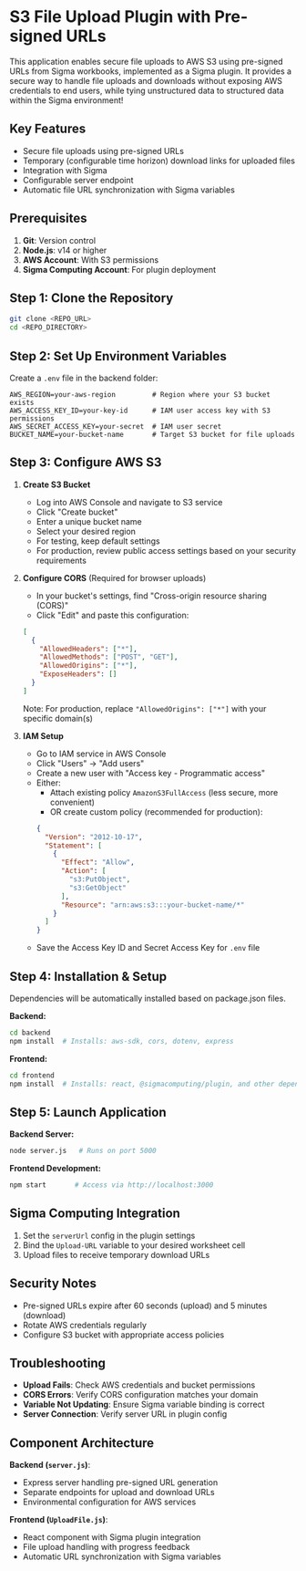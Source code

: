 # S3 File Upload Plugin with Pre-signed URLs

This application enables secure file uploads to AWS S3 using pre-signed URLs from Sigma workbooks, implemented as a Sigma plugin. It provides a secure way to handle file uploads and downloads without exposing AWS credentials to end users, while tying unstructured data to structured data within the Sigma environment!

## Key Features
- Secure file uploads using pre-signed URLs
- Temporary (configurable time horizon) download links for uploaded files
- Integration with Sigma
- Configurable server endpoint
- Automatic file URL synchronization with Sigma variables

## Prerequisites

1. **Git**: Version control
2. **Node.js**: v14 or higher
3. **AWS Account**: With S3 permissions
4. **Sigma Computing Account**: For plugin deployment

## Step 1: Clone the Repository

```bash
git clone <REPO_URL>
cd <REPO_DIRECTORY>
```

## Step 2: Set Up Environment Variables

Create a `.env` file in the backend folder:

```
AWS_REGION=your-aws-region         # Region where your S3 bucket exists
AWS_ACCESS_KEY_ID=your-key-id      # IAM user access key with S3 permissions
AWS_SECRET_ACCESS_KEY=your-secret  # IAM user secret
BUCKET_NAME=your-bucket-name       # Target S3 bucket for file uploads
```

## Step 3: Configure AWS S3

1. **Create S3 Bucket**
   - Log into AWS Console and navigate to S3 service
   - Click "Create bucket"
   - Enter a unique bucket name
   - Select your desired region
   - For testing, keep default settings
   - For production, review public access settings based on your security requirements

2. **Configure CORS** (Required for browser uploads)
   - In your bucket's settings, find "Cross-origin resource sharing (CORS)"
   - Click "Edit" and paste this configuration:
   ```json
   [
     {
       "AllowedHeaders": ["*"],
       "AllowedMethods": ["POST", "GET"],
       "AllowedOrigins": ["*"],
       "ExposeHeaders": []
     }
   ]
   ```
   Note: For production, replace `"AllowedOrigins": ["*"]` with your specific domain(s)

3. **IAM Setup**
   - Go to IAM service in AWS Console
   - Click "Users" → "Add users"
   - Create a new user with "Access key - Programmatic access"
   - Either:
     - Attach existing policy `AmazonS3FullAccess` (less secure, more convenient)
     - OR create custom policy (recommended for production):
     ```json
     {
       "Version": "2012-10-17",
       "Statement": [
         {
           "Effect": "Allow",
           "Action": [
             "s3:PutObject",
             "s3:GetObject"
           ],
           "Resource": "arn:aws:s3:::your-bucket-name/*"
         }
       ]
     }
     ```
   - Save the Access Key ID and Secret Access Key for `.env` file

## Step 4: Installation & Setup

Dependencies will be automatically installed based on package.json files.

**Backend:**
```bash
cd backend
npm install  # Installs: aws-sdk, cors, dotenv, express
```

**Frontend:**
```bash
cd frontend
npm install  # Installs: react, @sigmacomputing/plugin, and other dependencies
```

## Step 5: Launch Application

**Backend Server:**
```bash
node server.js   # Runs on port 5000
```

**Frontend Development:**
```bash
npm start       # Access via http://localhost:3000
```

## Sigma Computing Integration

1. Set the `serverUrl` config in the plugin settings
2. Bind the `Upload-URL` variable to your desired worksheet cell
3. Upload files to receive temporary download URLs

## Security Notes

- Pre-signed URLs expire after 60 seconds (upload) and 5 minutes (download)
- Rotate AWS credentials regularly
- Configure S3 bucket with appropriate access policies

## Troubleshooting

- **Upload Fails**: Check AWS credentials and bucket permissions
- **CORS Errors**: Verify CORS configuration matches your domain
- **Variable Not Updating**: Ensure Sigma variable binding is correct
- **Server Connection**: Verify server URL in plugin config

## Component Architecture

**Backend (`server.js`)**:
- Express server handling pre-signed URL generation
- Separate endpoints for upload and download URLs
- Environmental configuration for AWS services

**Frontend (`UploadFile.js`)**:
- React component with Sigma plugin integration
- File upload handling with progress feedback
- Automatic URL synchronization with Sigma variables

